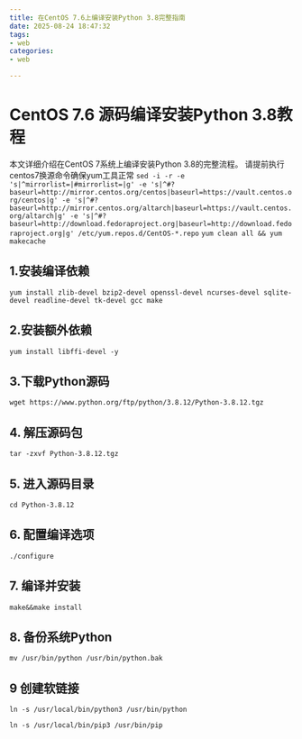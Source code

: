 ```yaml
---
title: 在CentOS 7.6上编译安装Python 3.8完整指南
date: 2025-08-24 18:47:32
tags: 
- web
categories: 
- web

---
```


# CentOS 7.6 源码编译安装Python 3.8教程

本文详细介绍在CentOS 7系统上编译安装Python 3.8的完整流程。
请提前执行centos7换源命令确保yum工具正常
`sed -i -r -e 's|^mirrorlist=|#mirrorlist=|g' -e 's|^#?baseurl=http://mirror.centos.org/centos|baseurl=https://vault.centos.org/centos|g' -e 's|^#?baseurl=http://mirror.centos.org/altarch|baseurl=https://vault.centos.org/altarch|g' -e 's|^#?baseurl=http://download.fedoraproject.org|baseurl=http://download.fedoraproject.org|g' /etc/yum.repos.d/CentOS-*.repo`
`yum clean all && yum makecache`
## 1.安装编译依赖

`yum install zlib-devel bzip2-devel openssl-devel ncurses-devel sqlite-devel readline-devel tk-devel gcc make`

## 2.安装额外依赖

`yum install libffi-devel -y`

## 3.下载Python源码

`wget https://www.python.org/ftp/python/3.8.12/Python-3.8.12.tgz`

## 4. 解压源码包

`tar -zxvf Python-3.8.12.tgz`

## 5. 进入源码目录

`cd Python-3.8.12`

## 6. 配置编译选项

`./configure`

## 7. 编译并安装

`make&&make install`

## 8. 备份系统Python

`mv /usr/bin/python /usr/bin/python.bak`

## 9 创建软链接

`ln -s /usr/local/bin/python3 /usr/bin/python`

`ln -s /usr/local/bin/pip3 /usr/bin/pip`
